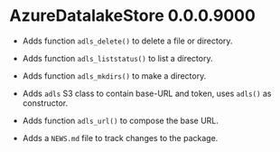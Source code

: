 # AzureDatalakeStore 0.0.0.9000

* Adds function `adls_delete()` to delete a file or directory.

* Adds function `adls_liststatus()` to list a directory.

* Adds function `adls_mkdirs()` to make a directory.

* Adds `adls` S3 class to contain base-URL and token, uses `adls()` as constructor.

* Adds function `adls_url()` to compose the base URL.

* Adds a `NEWS.md` file to track changes to the package.



